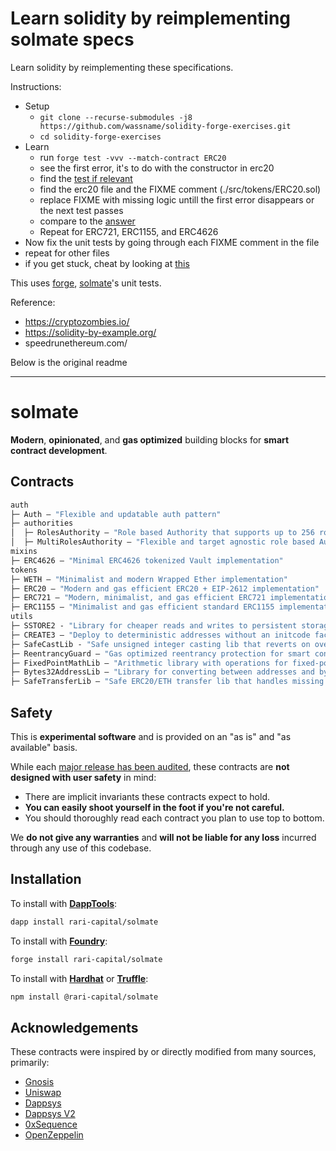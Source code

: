 
# Learn solidity by reimplementing solmate specs

Learn solidity by reimplementing these specifications.

Instructions:
- Setup
  - `git clone --recurse-submodules -j8 https://github.com/wassname/solidity-forge-exercises.git`
  - `cd solidity-forge-exercises`
- Learn
  - run `forge test -vvv --match-contract ERC20`
  - see the first error, it's to do with the constructor in erc20
  - find the [test if relevant](src/test/ERC20.t.sol)
  - find the erc20 file and the FIXME comment (./src/tokens/ERC20.sol)
  - replace FIXME with missing logic untill the first error disappears or the next test passes
  - compare to the [answer](https://github.com/Rari-Capital/solmate/blob/main/src/tokens/ERC20.sol)
  - Repeat for ERC721, ERC1155, and ERC4626
- Now fix the unit tests by going through each FIXME comment in the  file
- repeat for other files
- if you get stuck, cheat by looking at [this](https://github.com/Rari-Capital/solmate/blob/main/src/tokens/ERC20.sol)

This uses [forge](https://onbjerg.github.io/foundry-book/forge/cheatcodes.html), [solmate](https://github.com/Rari-Capital/solmate)'s unit tests.

Reference:
- https://cryptozombies.io/
- https://solidity-by-example.org/
- speedrunethereum.com/

Below is the original readme

-------

# solmate

**Modern**, **opinionated**, and **gas optimized** building blocks for **smart contract development**.

## Contracts

```ml
auth
├─ Auth — "Flexible and updatable auth pattern"
├─ authorities
│  ├─ RolesAuthority — "Role based Authority that supports up to 256 roles"
│  ├─ MultiRolesAuthority — "Flexible and target agnostic role based Authority"
mixins
├─ ERC4626 — "Minimal ERC4626 tokenized Vault implementation"
tokens
├─ WETH — "Minimalist and modern Wrapped Ether implementation"
├─ ERC20 — "Modern and gas efficient ERC20 + EIP-2612 implementation"
├─ ERC721 — "Modern, minimalist, and gas efficient ERC721 implementation"
├─ ERC1155 — "Minimalist and gas efficient standard ERC1155 implementation"
utils
├─ SSTORE2 - "Library for cheaper reads and writes to persistent storage"
├─ CREATE3 — "Deploy to deterministic addresses without an initcode factor"
├─ SafeCastLib - "Safe unsigned integer casting lib that reverts on overflow"
├─ ReentrancyGuard — "Gas optimized reentrancy protection for smart contracts"
├─ FixedPointMathLib — "Arithmetic library with operations for fixed-point numbers"
├─ Bytes32AddressLib — "Library for converting between addresses and bytes32 values"
├─ SafeTransferLib — "Safe ERC20/ETH transfer lib that handles missing return values"
```

## Safety

This is **experimental software** and is provided on an "as is" and "as available" basis.

While each [major release has been audited](audits), these contracts are **not designed with user safety** in mind:

- There are implicit invariants these contracts expect to hold.
- **You can easily shoot yourself in the foot if you're not careful.**
- You should thoroughly read each contract you plan to use top to bottom.

We **do not give any warranties** and **will not be liable for any loss** incurred through any use of this codebase.

## Installation

To install with [**DappTools**](https://github.com/dapphub/dapptools):

```sh
dapp install rari-capital/solmate
```

To install with [**Foundry**](https://github.com/gakonst/foundry):

```sh
forge install rari-capital/solmate
```

To install with [**Hardhat**](https://github.com/nomiclabs/hardhat) or [**Truffle**](https://github.com/trufflesuite/truffle):

```sh
npm install @rari-capital/solmate
```

## Acknowledgements

These contracts were inspired by or directly modified from many sources, primarily:

- [Gnosis](https://github.com/gnosis/gp-v2-contracts)
- [Uniswap](https://github.com/Uniswap/uniswap-lib)
- [Dappsys](https://github.com/dapphub/dappsys)
- [Dappsys V2](https://github.com/dapp-org/dappsys-v2)
- [0xSequence](https://github.com/0xSequence)
- [OpenZeppelin](https://github.com/OpenZeppelin/openzeppelin-contracts)
